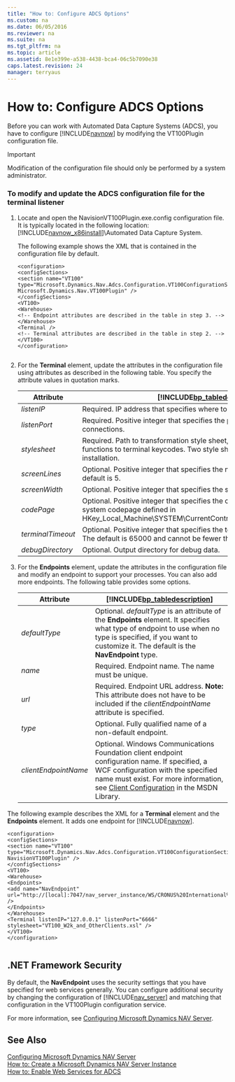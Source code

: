 ```yaml
---
title: "How to: Configure ADCS Options"
ms.custom: na
ms.date: 06/05/2016
ms.reviewer: na
ms.suite: na
ms.tgt_pltfrm: na
ms.topic: article
ms.assetid: 8e1e399e-a538-4438-bca4-06c5b7090e38
caps.latest.revision: 24
manager: terryaus
---
```

# How to: Configure ADCS Options
Before you can work with Automated Data Capture Systems \(ADCS\), you have to configure [!INCLUDE[navnow](includes/navnow_md.md)] by modifying the VT100Plugin configuration file.  
  
> [!IMPORTANT]  
>  Modification of the configuration file should only be performed by a system administrator.  
  
### To modify and update the ADCS configuration file for the terminal listener  
  
1.  Locate and open the NavisionVT100Plugin.exe.config configuration file. It is typically located in the following location: [!INCLUDE[navnow_x86install](includes/navnow_x86install_md.md)]\\Automated Data Capture System.  
  
     The following example shows the XML that is contained in the configuration file by default.  
  
    ```  
    <configuration>  
    <configSections>  
    <section name="VT100" type="Microsoft.Dynamics.Nav.Adcs.Configuration.VT100ConfigurationSection, Microsoft.Dynamics.Nav.VT100Plugin" />  
    </configSections>  
    <VT100>  
    <Warehouse>  
    <!-- Endpoint attributes are described in the table in step 3. -->  
    </Warehouse>  
    <Terminal />   
    <!-- Terminal attributes are described in the table in step 2. -->  
    </VT100>  
    </configuration>  
  
    ```  
  
2.  For the **Terminal** element, update the attributes in the configuration file using attributes as described in the following table. You specify the attribute values in quotation marks.  
  
    |Attribute|[!INCLUDE[bp_tabledescription](includes/bp_tabledescription_md.md)]|  
    |---------------|---------------------------------------|  
    |*listenIP*|Required. IP address that specifies where to listen for terminal connections.|  
    |*listenPort*|Required. Positive integer that specifies the port number to listen for terminal connections.|  
    |*stylesheet*|Required. Path to transformation style sheet, which transforms warehouse functions to terminal keycodes. Two style sheets are provided with the ADCS installation.|  
    |*screenLines*|Optional. Positive integer that specifies the number of screen lines. The default is 5.|  
    |*screenWidth*|Optional. Positive integer that specifies the screen width. The default is 30.|  
    |*codePage*|Optional. Positive integer that specifies the codepage. The default is the system codepage defined in HKey\_Local\_Machine\\SYSTEM\\CurrentControlSet\\Control\\Nls\\CodePage\\ACP.|  
    |*terminalTimeout*|Optional. Positive integer that specifies the terminal time\-out in milliseconds. The default is 65000 and cannot be fewer than 6000.|  
    |*debugDirectory*|Optional. Output directory for debug data.|  
  
3.  For the **Endpoints** element, update the attributes in the configuration file and modify an endpoint to support your processes. You can also add more endpoints. The following table provides some options.  
  
    |Attribute|[!INCLUDE[bp_tabledescription](includes/bp_tabledescription_md.md)]|  
    |---------------|---------------------------------------|  
    |*defaultType*|Optional. *defaultType* is an attribute of the **Endpoints** element. It specifies what type of endpoint to use when no type is specified, if you want to customize it. The default is the **NavEndpoint** type.|  
    |*name*|Required. Endpoint name. The name must be unique.|  
    |*url*|Required. Endpoint URL address. **Note:**  This attribute does not have to be included if the *clientEndpointName* attribute is specified.|  
    |*type*|Optional. Fully qualified name of a non\-default endpoint.|  
    |*clientEndpointName*|Optional. Windows Communications Foundation client endpoint configuration name. If specified, a WCF configuration with the specified name must exist. For more information, see [Client Configuration](http://go.microsoft.com/fwlink/?LinkId=260871) in the MSDN Library.|  
  
 The following example describes the XML for a **Terminal** element and the **Endpoints** element. It adds one endpoint for [!INCLUDE[navnow](includes/navnow_md.md)].  
  
```  
<configuration>  
<configSections>  
<section name="VT100" type="Microsoft.Dynamics.Nav.Adcs.Configuration.VT100ConfigurationSection, NavisionVT100Plugin" />  
</configSections>  
<VT100>  
<Warehouse>  
<Endpoints>  
<add name="NavEndpoint" url="http://[local]:7047/nav_server_instance/WS/CRONUS%20International%20Ltd/Codeunit/ADCS" />  
</Endpoints>  
</Warehouse>  
<Terminal listenIP="127.0.0.1" listenPort="6666" stylesheet="VT100_W2k_and_OtherClients.xsl" />  
</VT100>  
</configuration>  
  
```  
  
## .NET Framework Security  
 By default, the **NavEndpoint** uses the security settings that you have specified for web services generally. You can configure additional security by changing the configuration of [!INCLUDE[nav_server](includes/nav_server_md.md)] and matching that configuration in the VT100Plugin configuration service.  
  
 For more information, see [Configuring Microsoft Dynamics NAV Server](Configuring-Microsoft-Dynamics-NAV-Server.md).  
  
## See Also  
 [Configuring Microsoft Dynamics NAV Server](Configuring-Microsoft-Dynamics-NAV-Server.md)   
 [How to: Create a Microsoft Dynamics NAV Server Instance](../Topic/How%20to:%20Create%20a%20Microsoft%20Dynamics%20NAV%20Server%20Instance.md)   
 [How to: Enable Web Services for ADCS](../Topic/How%20to:%20Enable%20Web%20Services%20for%20ADCS.md)